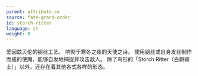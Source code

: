 ```yaml
---
parent: attribute.ce
source: fate-grand-order
id: storch-ritter
language: zh
weight: 0
---
```


爱因兹贝伦的钢丝工艺。
响彻于寒冬之夜的天使之诗。
使用钢丝或自身发丝制作而成的使魔，能够自发地捕捉并攻击敌人。
除了鸟形的「Storch Ritter（白鹳骑士）」以外，还存在着其他各式各样的形态。
